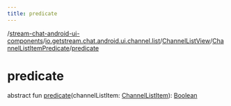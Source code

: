 ```yaml
---
title: predicate
---
```

/[stream-chat-android-ui-components](../../../index.md)/[io.getstream.chat.android.ui.channel.list](../../index.md)/[ChannelListView](../index.md)/[ChannelListItemPredicate](index.md)/[predicate](predicate.md)  
  
  
  
# predicate  
abstract fun [predicate](predicate.md)(channelListItem: [ChannelListItem](../../../io.getstream.chat.android.ui.channel.list.adapter/ChannelListItem/index.md)): [Boolean](https://kotlinlang.org/api/latest/jvm/stdlib/kotlin/-boolean/index.html)
